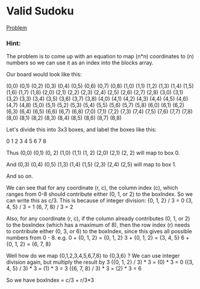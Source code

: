 # Valid Sudoku
[Problem](https://leetcode.com/problems/valid-sudoku/)

### Hint:
The problem is to come up with an equation to map (n*n) coordinates to (n) numbers so we can use it as an index into the blocks array.

Our board would look like this:

(0,0) (0,1) (0,2) (0,3) (0,4) (0,5) (0,6) (0,7) (0,8)
(1,0) (1,1) (1,2) (1,3) (1,4) (1,5) (1,6) (1,7) (1,8)
(2,0) (2,1) (2,2) (2,3) (2,4) (2,5) (2,6) (2,7) (2,8)
(3,0) (3,1) (3,2) (3,3) (3,4) (3,5) (3,6) (3,7) (3,8)
(4,0) (4,1) (4,2) (4,3) (4,4) (4,5) (4,6) (4,7) (4,8)
(5,0) (5,1) (5,2) (5,3) (5,4) (5,5) (5,6) (5,7) (5,8)
(6,0) (6,1) (6,2) (6,3) (6,4) (6,5) (6,6) (6,7) (6,8)
(7,0) (7,1) (7,2) (7,3) (7,4) (7,5) (7,6) (7,7) (7,8)
(8,0) (8,1) (8,2) (8,3) (8,4) (8,5) (8,6) (8,7) (8,8)

Let's divide this into 3x3 boxes, and label the boxes like this:

0 1 2
3 4 5
6 7 8

Thus
(0,0) (0,1) (0, 2)
(1,0) (1,1) (1, 2)
(2,0) (2,1) (2, 2)
will map to box 0.

And
(0,3) (0,4) (0,5)
(1,3) (1,4) (1,5)
(2,3) (2,4) (2,5)
will map to box 1.

And so on.

We can see that for any coordinate (r, c), the column index (c), which ranges from 0-8 should contribute either (0, 1, or 2) to the boxIndex. So we can write this as c/3.
This is because of integer division:
{0, 1, 2} / 3 = 0
{3, 4, 5} / 3 = 1
{6, 7, 8} / 3 = 2

Also, for any coordinate (r, c), if the column already contributes (0, 1, or 2) to the boxIndex (which has a maximum of 8), then the row index (r) needs to contribute either (0, 3, or 6) to the boxIndex, since this gives all possible numbers from 0 - 8.
e.g.
0 + {0, 1, 2} = {0, 1, 2}
3 + {0, 1, 2} = {3, 4, 5}
6 + {0, 1, 2} = {6, 7, 8}

Well how do we map {0,1,2,3,4,5,6,7,8} to {0,3,6} ?
We can use integer division again, but multiply the result by 3
({0, 1, 2} / 3) * 3 = (0) * 3 = 0
({3, 4, 5} / 3) * 3 = (1) * 3 = 3
({6, 7, 8} / 3) * 3 = (2) * 3 = 6

So we have boxIndex = c/3 + r/3*3